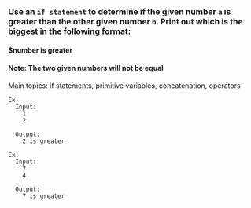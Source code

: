 ### Use an `if statement` to determine if the given number `a` is greater than the other given number `b`. Print out which is the biggest in the following format:

#### $number is greater

#### Note: The two given numbers will not be equal

Main topics: if statements, primitive variables, concatenation, operators 

```
Ex:
  Input:
    1
    2

  Output:
    2 is greater
```
```
Ex:
  Input:
    7
    4

  Output:
    7 is greater
```
